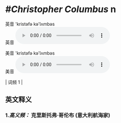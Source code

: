 # ***\#Christopher Columbus*** n
英音 'kristəfə  kə'lʌmbəs  
英音
<audio src="./media/Christopher Columbus-B.aac" controls="controls"></audio>

美音 'kristəfə  kə'lʌmbəs  
美音
<audio src="./media/Christopher Columbus.aac" controls="controls"></audio>



| 词频 1 |  

英文释义
---
### 1.*高义频：* **克里斯托弗·哥伦布 (意大利航海家)**  


